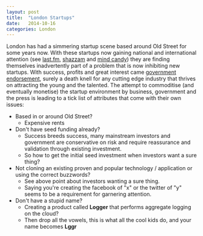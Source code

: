 ```yaml
---
layout: post
title:  "London Startups"
date:   2014-10-16
categories: London 
---
```

London has had a simmering startup scene based around Old Street for some years now. With these startups now gaining national and international attention (see [last.fm][last.fm], [shazzam][shazzam] and [mind candy][mindcandy]) they are finding themselves inadvertently part of a problem that is now inhibiting new startups. With success, profits and great interest came [government endorsement][oldstreetwoes], surely a death knell for any cutting edge industry that thrives on attracting the young and the talented. The attempt to commoditise (and eventually monetise) the startup environment by business, government and the press is leading to a tick list of attributes that come with their own issues:

* Based in or around Old Street? 
	* Expensive rents
* Don't have seed funding already?
	* Success breeds success, many mainstream investors and government are conservative on risk and require reassurance and validation through existing investment.
	* So how to get the initial seed investment when investors want a sure thing?
* Not cloning an existing proven and popular technology / application or using the correct buzzwords?
	* See above point about investors wanting a sure thing.
	* Saying you're creating the facebook of "x" or the twitter of "y" seems to be a requirement for garnering attention. 
* Don't have a stupid name?
	* Creating a product called **Logger** that performs aggregate logging on the cloud?
	* Then drop all the vowels, this is what all the cool kids do, and your name becomes **Lggr** 

[shazzam]:			http://www.shazzam.co.uk
[last.fm]:			http://lastfm.co.uk
[mindcandy]:		http://www.mindcandy.co.uk
[oldstreetwoes]:	https://www.theguardian.co.uk
